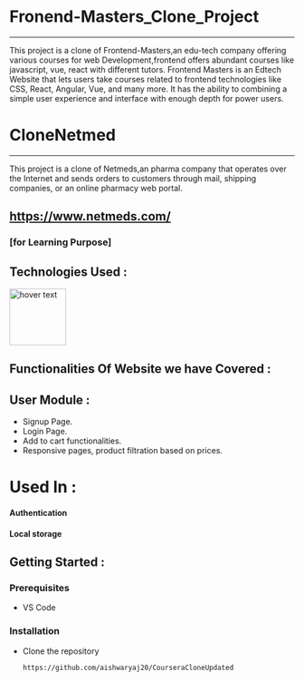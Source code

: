 # Fronend-Masters_Clone_Project
---
This project is a clone of Frontend-Masters,an edu-tech company offering various courses for web Development,frontend offers abundant courses like javascript, vue, react with different tutors.
Frontend Masters is an Edtech Website that lets users take courses related to frontend technologies like CSS, React, Angular, Vue, and many more. It has the ability to combining a simple user experience and interface with enough depth for power users.


# CloneNetmed

---
This project is a clone of Netmeds,an pharma company that operates over the Internet and sends orders to
customers through mail, shipping companies, or an online pharmacy web portal.

## https://www.netmeds.com/

### [for Learning Purpose]

## Technologies Used :
<img src="https://p92.com/binaries/content/gallery/p92website/technologies/htmlcssjs-details.png"  title="hover text" height="100px">


## Functionalities Of Website we have Covered :
## User Module :
* Signup Page.
* Login Page.
* Add to cart functionalities.
* Responsive pages, product filtration based on prices.

# Used In :
#### Authentication
#### Local storage




## Getting Started :


### Prerequisites 
* VS Code


### Installation 
* Clone the repository
    ``` 
   https://github.com/aishwaryaj20/CourseraCloneUpdated
    ```





